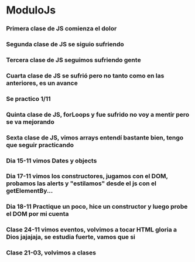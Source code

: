 # ModuloJs
### Primera clase de JS comienza el dolor
### Segunda clase de JS se siguio sufriendo
### Tercera clase de JS seguimos sufriendo gente
### Cuarta clase de JS se sufrió pero no tanto como en las anteriores, es un avance
### Se practico 1/11
### Quinta clase de JS, forLoops y fue sufrido no voy a mentir pero se va mejorando
### Sexta clase de JS, vimos arrays entendí bastante bien, tengo que seguir practicando
### Dia 15-11 vimos Dates y objects
### Dia 17-11 vimos los constructores, jugamos con el DOM, probamos las alerts y "estilamos" desde el js con el getElementBy... 
### Dia 18-11 Practique un poco, hice un constructor y luego probe el DOM por mi cuenta
### Clase 24-11 vimos eventos, volvimos a tocar HTML gloria a Dios jajajaja, se estudia fuerte, vamos que si
### Clase 21-03, volvimos a clases